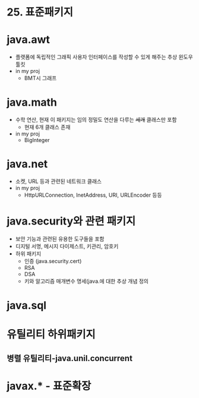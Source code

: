 

# 25. 표준패키지

# java.awt
* 플랫폼에 독립적인 그래픽 사용자 인터페이스를 작성할 수 있게 해주는 추상 윈도우 툴킷
* in my proj
	* BMT시 그래프

# java.math
* 수학 연산, 현재 이 패키지는 임의 정밀도 연산을 다루는 ~~세개~~ 클래스만 포함
	* 현재 6개 클래스 존재
* in my proj
	* BigInteger

# java.net
* 소켓, URL 등과 관련된 네트워크 클래스
* in my proj
	* HttpURLConnection, InetAddress, URI, URLEncoder 등등

# java.security와 관련 패키지
* 보안 기능과 관련된 유용한 도구들을 포함
* 디지털 서명, 메시지 다이제스트, 키관리, 암호키
* 하위 패키지
	* 인증 (java.security.cert)
	* RSA
	* DSA
	* 키와 알고리즘 매개변수 명세(java.에 대한 추상 개념 정의
# java.sql
# 유틸리티 하위패키지
## 병렬 유틸리티-java.unil.concurrent
# javax.* - 표준확장

<!--stackedit_data:
eyJoaXN0b3J5IjpbNjI3NjA3NjMwXX0=
-->